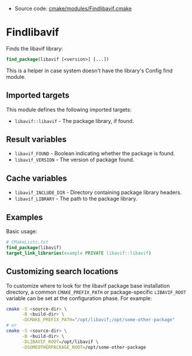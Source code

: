 <!-- This is auto-generated file. -->
* Source code: [cmake/modules/Findlibavif.cmake](https://github.com/petk/php-build-system/blob/master/cmake/cmake/modules/Findlibavif.cmake)

# Findlibavif

Finds the libavif library:

```cmake
find_package(libavif [<version>] [...])
```

This is a helper in case system doesn't have the library's Config find module.

## Imported targets

This module defines the following imported targets:

* `libavif::libavif` - The package library, if found.

## Result variables

* `libavif_FOUND` - Boolean indicating whether the package is found.
* `libavif_VERSION` - The version of package found.

## Cache variables

* `libavif_INCLUDE_DIR` - Directory containing package library headers.
* `libavif_LIBRARY` - The path to the package library.

## Examples

Basic usage:

```cmake
# CMakeLists.txt
find_package(libavif)
target_link_libraries(example PRIVATE libavif::libavif)
```

## Customizing search locations

To customize where to look for the libavif package base
installation directory, a common `CMAKE_PREFIX_PATH` or
package-specific `LIBAVIF_ROOT` variable can be set at
the configuration phase. For example:

```sh
cmake -S <source-dir> \
      -B <build-dir> \
      -DCMAKE_PREFIX_PATH="/opt/libavif;/opt/some-other-package"
# or
cmake -S <source-dir> \
      -B <build-dir> \
      -DLIBAVIF_ROOT=/opt/libavif \
      -DSOMEOTHERPACKAGE_ROOT=/opt/some-other-package
```
